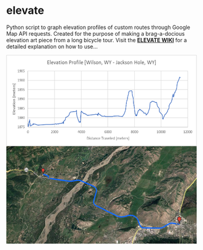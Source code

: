 # elevate
Python script to graph elevation profiles of custom routes through Google Map API requests.  Created for the purpose of making a brag-a-docious elevation art piece from a long bicycle tour.  Visit the **[ELEVATE WIKI](https://github.com/cbrum11/elevate/wiki)** for a detailed explanation on how to use...

<p align="center">
<img src="https://github.com/cbrum11/elevate/blob/master/IMG/Route_Profile_Combined.png?raw=true" height="500">
</p>
